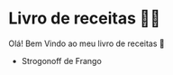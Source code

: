 # Livro de receitas  :man_cook:

Olá! Bem Vindo ao meu livro de receitas :wave:

- Strogonoff  de Frango

